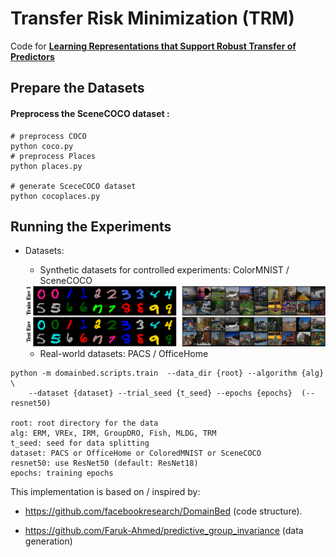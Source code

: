 # Transfer Risk Minimization (TRM)



Code for [**Learning Representations that Support Robust Transfer of Predictors**](https://github.com/Newbeeer/TRM)



## Prepare the Datasets



#### Preprocess the SceneCOCO dataset :

```shell
# preprocess COCO
python coco.py
# preprocess Places
python places.py

# generate SceceCOCO dataset
python cocoplaces.py
```



## Running the Experiments

- Datasets:
  - Synthetic datasets for controlled experiments: ColorMNIST / SceneCOCO

  <img src="https://github.com/Newbeeer/TRM/blob/main/img/correlated_row.png" width="650px" />

  - Real-world datasets: PACS / OfficeHome

```shell
python -m domainbed.scripts.train  --data_dir {root} --algorithm {alg} \
	--dataset {dataset} --trial_seed {t_seed} --epochs {epochs}  (--resnet50)

root: root directory for the data
alg: ERM, VREx, IRM, GroupDRO, Fish, MLDG, TRM
t_seed: seed for data splitting
dataset: PACS or OfficeHome or ColoredMNIST or SceneCOCO
resnet50: use ResNet50 (default: ResNet18)
epochs: training epochs
```





This implementation is based on / inspired by:

- https://github.com/facebookresearch/DomainBed (code structure).

- https://github.com/Faruk-Ahmed/predictive_group_invariance (data generation)

